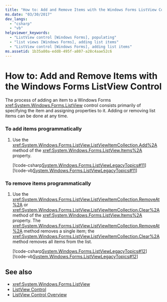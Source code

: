 ```yaml
---
title: "How to: Add and Remove Items with the Windows Forms ListView Control"
ms.date: "03/30/2017"
dev_langs: 
  - "csharp"
  - "vb"
helpviewer_keywords: 
  - "ListView control [Windows Forms], populating"
  - "list views [Windows Forms], adding list items"
  - "ListView control [Windows Forms], adding list items"
ms.assetid: 1b35a80a-edd8-495f-a807-a28c4aae52c6
---
```

# How to: Add and Remove Items with the Windows Forms ListView Control
The process of adding an item to a Windows Forms <xref:System.Windows.Forms.ListView> control consists primarily of specifying the item and assigning properties to it. Adding or removing list items can be done at any time.  
  
### To add items programmatically  
  
1.  Use the <xref:System.Windows.Forms.ListView.ListViewItemCollection.Add%2A> method of the <xref:System.Windows.Forms.ListView.Items%2A> property.  
  
     [!code-csharp[System.Windows.Forms.ListViewLegacyTopics#11](../../../../samples/snippets/csharp/VS_Snippets_Winforms/System.Windows.Forms.ListViewLegacyTopics/CS/Class1.cs#11)]
     [!code-vb[System.Windows.Forms.ListViewLegacyTopics#11](../../../../samples/snippets/visualbasic/VS_Snippets_Winforms/System.Windows.Forms.ListViewLegacyTopics/VB/Class1.vb#11)]  
  
### To remove items programmatically  
  
1.  Use the <xref:System.Windows.Forms.ListView.ListViewItemCollection.RemoveAt%2A> or <xref:System.Windows.Forms.ListView.ListViewItemCollection.Clear%2A> method of the <xref:System.Windows.Forms.ListView.Items%2A> property. The <xref:System.Windows.Forms.ListView.ListViewItemCollection.RemoveAt%2A> method removes a single item; the <xref:System.Windows.Forms.ListView.ListViewItemCollection.Clear%2A> method removes all items from the list.  
  
     [!code-csharp[System.Windows.Forms.ListViewLegacyTopics#12](../../../../samples/snippets/csharp/VS_Snippets_Winforms/System.Windows.Forms.ListViewLegacyTopics/CS/Class1.cs#12)]
     [!code-vb[System.Windows.Forms.ListViewLegacyTopics#12](../../../../samples/snippets/visualbasic/VS_Snippets_Winforms/System.Windows.Forms.ListViewLegacyTopics/VB/Class1.vb#12)]  
  
## See also
- <xref:System.Windows.Forms.ListView>
- [ListView Control](../../../../docs/framework/winforms/controls/listview-control-windows-forms.md)
- [ListView Control Overview](../../../../docs/framework/winforms/controls/listview-control-overview-windows-forms.md)
